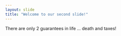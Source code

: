 ```yaml
---
layout: slide
title: "Welcome to our second slide!"
---
```

There are only 2 guarantees in life ... death and taxes!
